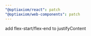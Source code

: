 ```yaml
---
"@optiaxiom/react": patch
"@optiaxiom/web-components": patch
---
```


add flex-start/flex-end to justifyContent
